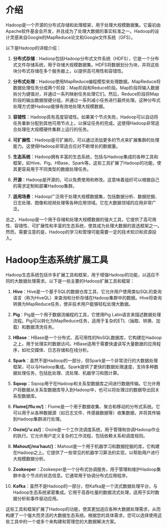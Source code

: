 # 介绍
Hadoop是一个开源的分布式存储和处理框架，用于处理大规模数据集。它最初由Apache软件基金会开发，并且成为了处理大数据的事实标准之一。Hadoop的设计灵感来自Google的MapReduce论文和Google文件系统（GFS）。

以下是Hadoop的详细介绍：

1. **分布式存储**：Hadoop包括Hadoop分布式文件系统（HDFS），它是一个分布式文件存储系统，用于存储大规模数据集。HDFS将数据划分为块，并将这些块分布式存储在多个服务器上，以提供高可用性和容错性。

2. **分布式处理**：Hadoop使用MapReduce编程模型来处理数据。MapReduce将数据处理任务分成两个阶段：Map阶段和Reduce阶段。Map阶段将输入数据拆分为键值对，并通过一系列映射任务处理它们。然后，Reduce阶段将Map阶段的输出数据按键分组，并通过一系列减小任务进行最终处理。这种分布式处理方式使Hadoop能够有效地处理大规模数据。

3. **容错性**：Hadoop具有高度容错性。如果某个节点失败，Hadoop可以自动将任务重新分配到其他可用节点上，以保证任务的完成。这使得Hadoop非常适合处理在大规模硬件集群上运行的任务。

4. **可扩展性**：Hadoop是可扩展的，可以通过添加更多的节点来扩展集群的处理能力。这使得Hadoop非常适合应对不断增长的数据量。

5. **生态系统**：Hadoop拥有丰富的生态系统，包括与Hadoop集成的各种工具和框架，如Hive、Pig、HBase、Spark等。这些工具扩展了Hadoop的功能，使其更容易用于不同类型的数据处理任务。

6. **开源**：Hadoop是开源的，可以免费使用和修改。这意味着组织可以根据自己的需求定制和部署Hadoop集群。

7. **适用场景**：Hadoop广泛用于处理大规模数据集，包括数据分析、数据挖掘、日志处理、图像和视频处理等各种应用领域。它在大数据领域的应用非常广泛。

总之，Hadoop是一个用于存储和处理大规模数据的强大工具，它提供了高可用性、容错性、可扩展性和丰富的生态系统，使其成为处理大数据的首选框架之一。然而，需要注意的是，Hadoop的学习和管理可能需要一定的技术知识和资源投入。

# Hadoop生态系统扩展工具
Hadoop生态系统包括许多扩展工具和框架，用于增强Hadoop的功能，以适应不同的大数据处理需求。以下是一些主要的Hadoop扩展工具和框架：

1. **Hive**：Hive是一个基于SQL的数据仓库工具，它允许用户使用类似SQL的查询语言（称为HiveQL）来查询和分析存储在Hadoop集群中的数据。Hive将查询转换为MapReduce任务，使非技术用户能够轻松处理大数据。

2. **Pig**：Pig是一个用于数据流编程的工具，它使用Pig Latin语言来描述数据处理流程。Pig可以转化为MapReduce任务，适用于复杂的ETL（抽取、转换、加载）和数据清洗任务。

3. **HBase**：HBase是一个分布式、高可用性的NoSQL数据库，它构建在Hadoop之上，用于处理实时数据访问。HBase适用于需要快速读写大量数据的应用程序，如社交媒体、日志存储和在线分析。

4. **Spark**：虽然不是Hadoop的一部分，但Spark是一个非常流行的大数据处理框架，可以与Hadoop集成。Spark提供了更快的数据处理速度，支持多种数据处理任务，包括批处理、流处理、机器学习和图计算。

5. **Sqoop**：Sqoop用于在Hadoop和关系型数据库之间进行数据传输。它允许用户将数据从关系型数据库导入到Hadoop中，也可以将处理过的数据导出回关系型数据库。

6. **Flume[/fluːm/]**：Flume是一个用于数据收集、聚合和移动的分布式系统。它可以用于从各种数据源（如日志文件、传感器数据等）收集数据，并将其传输到Hadoop集群进行处理。

7. **Oozie[/ˈuːzɪ/]**：Oozie是一个工作流调度系统，用于管理和协调Hadoop作业的执行。它允许用户定义复杂的工作流程，包括依赖关系和调度规则。

8. **Mahout[/məˈhaʊt/]**：Mahout是一个用于机器学习和数据挖掘的库，它构建在Hadoop之上。它提供了一些常见的机器学习算法的实现，以帮助用户进行大规模数据分析。

9. **Zookeeper**：Zookeeper是一个分布式协调服务，用于管理和维护Hadoop集群中各个节点的状态信息。它通常用于协调分布式应用程序。

10. **Kafka**：虽然不是Hadoop的一部分，但Kafka是一个流式数据处理平台，与Hadoop生态系统紧密集成。它用于高吞吐量的数据流式处理，适用于实时数据分析和事件驱动应用。

这些工具和框架扩展了Hadoop的功能，使其更加适应各种大数据处理需求，从而构建了一个强大而灵活的大数据生态系统。根据您的具体需求，您可以选择使用这些工具中的一个或多个来构建和管理您的大数据解决方案。
